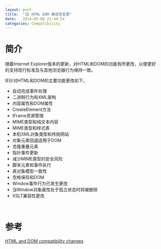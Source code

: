 ```yaml
---
layout: post
title:  "IE HTML DOM 兼容性变更"
date:   2014-05-08 22:49:54
categories: Compatibility
---
```


# 简介
随着Internet Explorer版本的更新，对HTML和DOM的功能有所更改，以便更好的支持现行标准及与其他浏览器行为保持一致。

IE针对HTML和DOM的主要功能更改如下，

+   自动完成事件处理
+   二进制行为和XML架构
+   内容属性和DOM属性
+   CreateElement方法
+   IFrame资源管理
+   MIME类型和纯文本内容
+   MIME类型和样式表
+   本机XML对象类型和传统网站
+   对象元素回退适用于DOM
+   克隆重叠元素
+   指针事件更新
+   减少MIME类型的安全风险
+   脚本元素和事件执行
+   表对象模型一致性
+   空格保存和DOM
+   Window事件行为已发生更改
+   当Window对象属性处于孤立状态时将被删除
+   XSLT兼容性更改 

<br/>

# 参考
[HTML and DOM compatibility changes](http://msdn.microsoft.com/en-us/library/ie/dn467850%28v=vs.85%29.aspx)